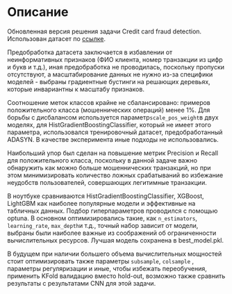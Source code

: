 # Описание

Обновленная версия решения задачи Credit card fraud detection. Использован датасет по [ссылке](https://www.kaggle.com/datasets/kartik2112/fraud-detection). 

Предобработка датасета заключается в избавлении от неинформативных признаков (ФИО клиента, номер транзакции из цифр и букв и т.д.), иная предобработка не проводилась, поскольку пропуски отсутствуют, а масштабирование данных не нужно из-за специфики моделей - выбраны градиентные бустинги на решающих деревьях, которые инвариантны к масштабу признаков. 

Соотношение меток классов крайне не сбалансировано: примеров положительного класса (мошеннических операций) менее 1%. Для борьбы с дисбалансом используется параметр`scale_pos_weight`в двух моделях, для HistGradientBoostingClassifier, который не имеет этого параметра, использовался тренировочный датасет, предобработанный ADASYN. В качестве эксперимента иные подходы не использовались. 

Наибольший упор был сделан на повышение метрик Precision и Recall для положительного класса, поскольку в данной задаче важно обнаружить как можно больше мошеннических транзакций, но при этом минимизировать количество ложных срабатываний во избежание неудобств пользователей, совершающих легитимные транзакции. 

В ноутбуке сравниваются HistGradientBoostingClassifier, XGBoost, LightGBM как наиболее популярные модели и эффективные на табличных данных. Подбор гиперпараметров проводился с помощью optuna. В основном оптимизировались такие, как `n_estimators`, `learning_rate`, `max_depth`и т.д., точный набор зависит от модели, выбраны были наиболее важные из соображений об ограниченности вычислительных ресурсов.  Лучшая модель сохранена в best_model.pkl.

В будущем при наличии большего объема вычислительных мощностей стоит оптимизировать также параметры `subsample`, `colsample` , параметры регуляризации и иные, чтобы избежать переобучения, применить KFold валидацию вместо hold-out, возможно также сравнить результаты с результатами CNN для этой задачи.
